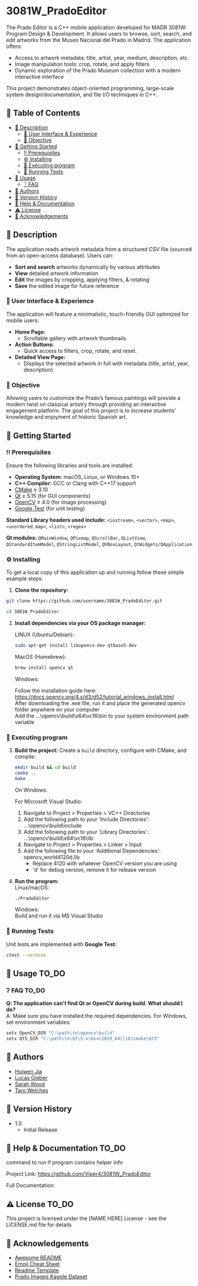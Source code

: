 # 3081W_PradoEditor
The Prado Editor is a C++ mobile application developed for MADR 3081W: Program Design & Development. It allows users to browse, sort, search, and edit artworks from the Museo Nacional del Prado in Madrid. The application offers:
- Access to artwork metadata: title, artist, year, medium, description, etc.
- Image manipulation tools: crop, rotate, and apply filters
- Dynamic exploration of the Prado Museum collection with a modern interactive interface

This project demonstrates object-oriented programming, large-scale system design/documentation, and file I/O techniques in C++.

<!-- Table of Contents -->
## :notebook_with_decorative_cover: Table of Contents
- [:star2: Description](#star2-description)
  * [:art: User Interface & Experience](#art-user-interface--experience)
  * [:dart: Objective](#dart-objective)
- [:toolbox: Getting Started](#toolbox-getting-started)
  * [:bangbang: Prerequisites](#bangbang-prerequisites)
  * [:gear: Installing](#gear-installing)
  * [:running: Executing program](#running-executing-program)
  * [:test_tube: Running Tests](#test-running-tests)
- [:eyes: Usage](#eyes-usage)
  * [:grey_question: FAQ](#faq)
- [:wave: Authors](#wave-authors)
- [:scroll: Version History](#scroll-version-history)
- [:handshake: Help & Documentation](#help)
- [:warning: License](#warning-license)
- [:gem: Acknowledgements](#gem-acknowledgements)

## :star2: Description
The application reads artwork metadata from a structured CSV file (sourced from an open-access database). Users can:
- **Sort and search** artworks dynamically by various attributes
- **View** detailed artwork information
- **Edit** the images by cropping, applying filters, & rotating
- **Save** the edited image for future reference

### :art: User Interface & Experience
The application will feature a minimalistic, touch-friendly GUI optimized for mobile users:
- **Home Page:**
  - Scrollable gallery with artwork thumbnails.
- **Action Buttons:**
  - Quick access to filters, crop, rotate, and reset.
- **Detailed View Page:**
  - Displays the selected artwork in full with metadata (title, artist, year, description)
 
### :dart: Objective
Allowing users to customize the Prado’s famous paintings will provide a modern twist on classical artistry through providing an interactive engagement platform. The goal of this project is to increase students’ knowledge and enjoyment of historic Spanish art.

## :toolbox: Getting Started
### :bangbang: Prerequisites
Ensure the following libraries and tools are installed:
- **Operating System:** macOS, Linux, or Windows 10+
- **C++ Compiler:** GCC or Clang with C++17 support
- [CMake](https://cmake.org/) ≥ 3.10
- [Qt](https://www.qt.io/) ≥ 5.15 (for GUI components)
- [OpenCV](https://opencv.org/) ≥ 4.0 (for image processing)
- [Google Test](https://github.com/google/googletest) (for unit testing)

**Standard Library headers used include:**
`<iostream>`, `<vector>`, `<map>`, `<unordered_map>`, `<list>`, `<regex>`

**Qt modules:**
`QMainWindow`, `QPixmap`, `QScrollBar`, `QListView`, `QStandardItemModel`, `QStringListModel`, `QVBoxLayout`, `QtWidgets/QApplication`

### :gear: Installing
To get a local copy of this application up and running follow these simple example steps:

1. **Clone the repository:**
```bash
git clone https://github.com/username/3081W_PradoEditor.git

cd 3081W_PradoEditor
```
    
2. **Install dependencies via your OS package manager:**

   LINUX (Ubuntu/Debian):
   
   ```bash
   sudo apt-get install libopencv-dev qtbase5-dev
   ```

   MacOS (Homebrew):

   ```bash
   brew install opencv qt
   ```

   Windows:
   
   Follow the installation guide here: https://docs.opencv.org/4.x/d3/d52/tutorial_windows_install.html  
   After downloading the .exe file, run it and place the generated opencv folder anywhere on your computer  
   Add the ...\opencv\build\x64\vc16\bin to your system environment path variable  
   
### :running: Executing program

3. **Build the project:**
Create a `build` directory, configure with CMake, and compile:
   
   ```bash
   mkdir build && cd build
   cmake ..
   make
   ```

   On Windows:

   For Microsoft Visual Studio:  
   1. Navigate to Project > Properties > VC++ Directories  
   2. Add the following path to your 'Include Directories': ...\opencv\build\include  
   3. Add the following path to your 'Library Directories': ...\opencv\build\x64\vc16\lib  
   4. Navigate to Project > Properties > Linker > Input  
   5. Add the following file to your 'Additional Dependencies': opencv_world4120d.lib  
      - Replace 4120 with whatever OpenCV version you are using  
      - 'd' for debug version, remove it for release version  

5. **Run the program:**  
   Linux/macOS:  
   ```bash
   ./PradoEditor
   ```

   Windows:  
   Build and run it via MS Visual Studio
   
### :test_tube: Running Tests
Unit tests are implemented with **Google Test:**

```bash
ctest --verbose
```   
   
## :eyes: Usage TO_DO

### :grey_question: FAQ TO_DO
**Q: The application can't find Qt or OpenCV during build. What should I do?**  
A: Make sure you have installed the required dependencies. For Windows, set environment variables:
```bash
setx OpenCV_DIR "C:\path\to\opencv\build"
setx Qt5_DIR "C:\path\to\Qt\5.x\msvc2019_64\lib\cmake\Qt5"
```

## :wave: Authors
- [Huiwen Jia](https://github.com/jAww404)
- [Lucas Gieber](https://github.com/Viper4)
- [Sarah Wood](https://github.com/SarahJWood)
- [Taro Welches](https://github.com/tarowelches)

## :scroll: Version History
- 1.0
  - Initial Release

## :handshake: Help & Documentation TO_DO

command to run if program contains helper info

Project Link: https://github.com/Viper4/3081W_PradoEditor

Full Documentation: 

## :warning: License TO_DO

This project is licensed under the [NAME HERE] License - see the LICENSE.md file for details

<!-- Acknowledgments -->
## :gem: Acknowledgements
 - [Awesome README](https://github.com/matiassingers/awesome-readme)
 - [Emoji Cheat Sheet](https://github.com/ikatyang/emoji-cheat-sheet/blob/master/README.md#travel--places)
 - [Readme Template](https://github.com/othneildrew/Best-README-Template)
 - [Prado Images Kaggle Dataset](https://www.kaggle.com/datasets/maparla/prado-museum-pictures)
